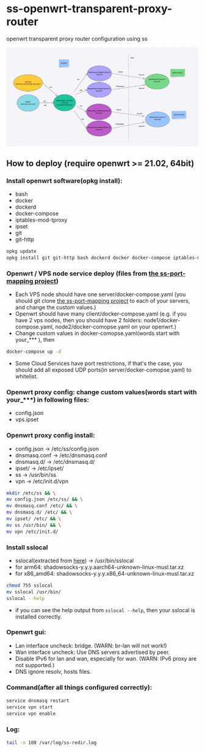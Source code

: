 # ss-openwrt-transparent-proxy-router
openwrt transparent proxy router configuration using ss

![plot](./arch.png)

## How to deploy (require openwrt >= 21.02, 64bit)

### Install openwrt software(opkg install):
* bash
* docker
* dockerd
* docker-compose
* iptables-mod-tproxy
* ipset
* git
* git-http
```bash
opkg update
opkg install git git-http bash dockerd docker docker-compose iptables-mod-tproxy ipset
```

### Openwrt / VPS node service deploy (files from [the ss-port-mapping project](https://github.com/kokrange/ss-port-mapping))
* Each VPS node should have one server/docker-compose.yaml (you should git clone [the ss-port-mapping project](https://github.com/kokrange/ss-port-mapping) to each of your servers, and change the custom values.)
* Openwrt should have many client/docker-compose.yaml (e.g. if you have 2 vps nodes, then you should have 2 folders: node1/docker-compose.yaml, node2/docker-comopse.yaml on your openwrt.)
* Change custom values in docker-comopse.yaml(words start with your_*** ), then
```bash
docker-compose up -d
```
* Some Cloud Services have port restrictions, if that's the case, you should add all exposed UDP ports(in server/docker-comopse.yaml) to whitelist.

### Openwrt proxy config: change custom values(words start with your_***) in following files:
* config.json
* vps.ipset

### Openwrt proxy config install:
* config.json -> /etc/ss/config.json
* dnsmasq.conf -> /etc/dnsmasq.conf
* dnsmasq.d/ -> /etc/dnsmasq.d/
* ipset/ -> /etc/ipset/
* ss -> /usr/bin/ss
* vpn -> /etc/init.d/vpn
```bash
mkdir /etc/ss && \
mv config.json /etc/ss/ && \
mv dnsmasq.conf /etc/ && \
mv dnsmasq.d/ /etc/ && \
mv ipset/ /etc/ && \
mv ss /usr/bin/ && \
mv vpn /etc/init.d/
```

### Install sslocal
* sslocal(extracted from [here](https://github.com/shadowsocks/shadowsocks-rust/releases)) -> /usr/bin/sslocal
* for arm64: shadowsocks-y.y.y.aarch64-unknown-linux-musl.tar.xz
* for x86_amd64: shadowsocks-y.y.y.x86_64-unknown-linux-musl.tar.xz
```bash
chmod 755 sslocal
mv sslocal /usr/bin/
sslocal --help
```
* if you can see the help output from `sslocal --help`, then your sslocal is installed correctly.


### Openwrt gui:
* Lan interface uncheck: bridge. (WARN: br-lan will not work!)
* Wan interface uncheck: Use DNS servers advertised by peer.
* Disable IPv6 for lan and wan, especially for wan. (WARN: IPv6 proxy are not supported.)
* DNS ignore resolv, hosts files.


### Command(after all things configured correctly):
```bash
service dnsmasq restart
service vpn start
service vpn enable
```


### Log:
```bash
tail -n 100 /var/log/ss-redir.log
```
